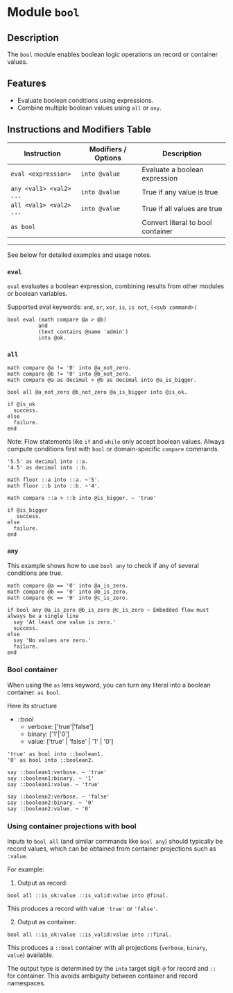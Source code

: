 # Module `bool`

## Description

The `bool` module enables boolean logic operations on record or container values.

## Features

- Evaluate boolean conditions using expressions.
- Combine multiple boolean values using `all` or `any`.

## Instructions and Modifiers Table

| Instruction             | Modifiers / Options | Description                       |
| ----------------------- | ------------------- | --------------------------------- |
| `eval <expression>`     | `into @value`       | Evaluate a boolean expression     |
| `any <val1> <val2> ...` | `into @value`       | True if any value is true         |
| `all <val1> <val2> ...` | `into @value`       | True if all values are true       |
| `as bool`               |                     | Convert literal to bool container |

---

See below for detailed examples and usage notes.

### `eval`

`eval` evaluates a boolean expression, combining results from other modules or boolean variables.

Supported eval keywords: `and`, `or`, `xor`, `is`, `is not`, `(<sub command>)`

```
bool eval (math compare @a > @b)
          and
          (text contains @name 'admin')
          into @ok.
```

### `all`

```
math compare @a != '0' into @a_not_zero.
math compare @b != '0' into @b_not_zero.
math compare @a as decimal > @b as decimal into @a_is_bigger.

bool all @a_not_zero @b_not_zero @a_is_bigger into @is_ok.

if @is_ok
  success.
else
  failure.
end
```

Note: Flow statements like `if` and `while` only accept boolean values. Always compute conditions first with `bool` or domain-specific `compare` commands.

```
'5.5' as decimal into ::a.
'4.5' as decimal into ::b.

math floor ::a into ::a. ~'5'.
math floor ::b into ::b. ~'4'.

math compare ::a > ::b into @is_bigger. ~ 'true'

if @is_bigger
   success.
else
  failure.
end
```

### `any`

This example shows how to use `bool any` to check if any of several conditions are true.

```
math compare @a == '0' into @a_is_zero.
math compare @b == '0' into @b_is_zero.
math compare @c == '0' into @c_is_zero.

if bool any @a_is_zero @b_is_zero @c_is_zero ~ Embedded flow must always be a single line
  say 'At least one value is zero.'
  success.
else
  say 'No values are zero.'
  failure.
end
```

### Bool container

When using the `as` lens keyword, you can turn any literal into a boolean container. `as bool`.

Here its structure

- ::bool
  - verbose: ['true'|'false']
  - binary: ['1'|'0']
  - value: ['true' | 'false' | '1' | '0']

```sky
'true' as bool into ::boolean1.
'0' as bool into ::boolean2.

say ::boolean1:verbose. ~ 'true'
say ::boolean1:binary. ~ '1'
say ::boolean1:value. ~ 'true'

say ::boolean2:verbose. ~ 'false'
say ::boolean2:binary. ~ '0'
say ::boolean2:value. ~ '0'
```

### Using container projections with bool

Inputs to `bool all` (and similar commands like `bool any`) should typically be record values, which can be obtained from container projections such as `:value`.

For example:

1. Output as record:

```
bool all ::is_ok:value ::is_valid:value into @final.
```

This produces a record with value `'true'` or `'false'`.

2. Output as container:

```
bool all ::is_ok:value ::is_valid:value into ::final.
```

This produces a `::bool` container with all projections (`verbose`, `binary`, `value`) available.

The output type is determined by the `into` target sigil: `@` for record and `::` for container. This avoids ambiguity between container and record namespaces.
